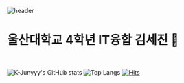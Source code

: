 ![header](https://capsule-render.vercel.app/api?type=cylinder&text=Hello!)

# 울산대학교 4학년 IT융합 김세진 👋
<br>

![K-Junyyy's GitHub stats](https://github-readme-stats.vercel.app/api?username=Sejin4019&show_icons=true&theme=dark)
![Top Langs](https://github-readme-stats.vercel.app/api/top-langs/?username=SeJin4019&layout=compact&theme=dark)
[![Hits](https://hits.seeyoufarm.com/api/count/incr/badge.svg?url=https%3A%2F%2Fgithub.com%2FSeJin4019%2FSeJin4019&count_bg=%2379C83D&title_bg=%23555555&icon=&icon_color=%23E7E7E7&title=hits&edge_flat=false)](https://hits.seeyoufarm.com)

<!--
**SeJin4019/SeJin4019** is a ✨ _special_ ✨ repository because its `README.md` (this file) appears on your GitHub profile.

Here are some ideas to get you started:

- 🔭 I’m currently working on ...
- 🌱 I’m currently learning ...
- 👯 I’m looking to collaborate on ...
- 🤔 I’m looking for help with ...
- 💬 Ask me about ...
- 📫 How to reach me: ...
- 😄 Pronouns: ...
- ⚡ Fun fact: ...
-->

